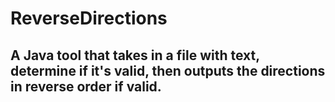 # ReverseDirections
## A Java tool that takes in a file with text, determine if it's valid, then outputs the directions in reverse order if valid.
